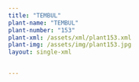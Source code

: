 ```yaml
---
title: "TEMBUL"
plant-name: "TEMBUL"
plant-number: "153"
plant-xml: /assets/xml/plant153.xml
plant-img: /assets/img/plant153.jpg
layout: single-xml


---
```

